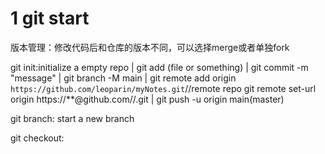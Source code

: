 # 1 git start

版本管理：修改代码后和仓库的版本不同，可以选择merge或者单独fork

git init:initialize a empty repo
				|
git add (file or something)
				|
git commit -m "message"
				|
git branch -M main
				|
git remote add origin `https://github.com/leoparin/myNotes.git`//remote repo
git remote set-url origin https://**<githubtoken>@github.com/<username>/<repositoryname>.git
				|
git push -u origin main(master)


git branch: start a new branch

git checkout: 
